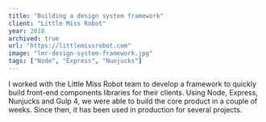 ```yaml
---
title: "Building a design system framework"
client: "Little Miss Robot"
year: 2018
archived: true
url: "https://littlemissrobot.com"
image: "lmr-design-system-framework.jpg"
tags: ["Node", "Express", "Nunjucks"]
---
```


I worked with the Little Miss Robot team to develop a framework to quickly build front-end components libraries for their clients. Using Node, Express, Nunjucks and Gulp 4, we were able to build the core product in a couple of weeks. Since then, it has been used in production for several projects.
